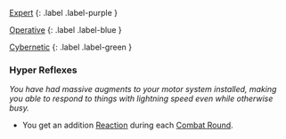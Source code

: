 
[Expert](Game/Expert-List)
{: .label .label-purple }

[Operative](Game/Operative)
{: .label .label-blue }

[Cybernetic](Game/Cybernetic-List)
{: .label .label-green }
### Hyper Reflexes
*You have had massive augments to your motor system installed, making you able to respond to things with lightning speed even while otherwise busy.*
* You get an addition [Reaction](Game/Core/Reacting#Reaction) during each [Combat Round](Game/Core/Combat#Combat%20Round).

